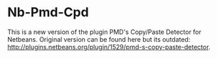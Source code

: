 Nb-Pmd-Cpd
==========

This is a new version of the plugin PMD's Copy/Paste Detector for Netbeans. Original version can be found here but its outdated: http://plugins.netbeans.org/plugin/1529/pmd-s-copy-paste-detector.